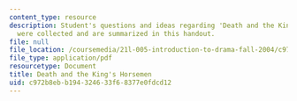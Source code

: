 ```yaml
---
content_type: resource
description: Student's questions and ideas regarding 'Death and the King's Horseman'
  were collected and are summarized in this handout.
file: null
file_location: /coursemedia/21l-005-introduction-to-drama-fall-2004/c972b8ebb194324633f68377e0fdcd12_student_question.pdf
file_type: application/pdf
resourcetype: Document
title: Death and the King's Horsemen
uid: c972b8eb-b194-3246-33f6-8377e0fdcd12
---
```


